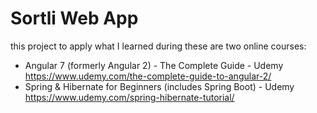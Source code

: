 # Sortli Web App
this project to apply what I learned during these are two online courses:
* Angular 7 (formerly Angular 2) - The Complete Guide - Udemy
https://www.udemy.com/the-complete-guide-to-angular-2/
* Spring & Hibernate for Beginners (includes Spring Boot) - Udemy
https://www.udemy.com/spring-hibernate-tutorial/
